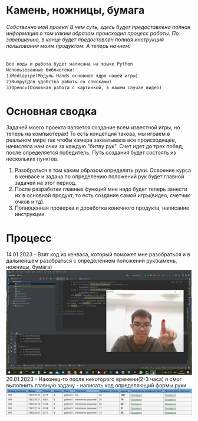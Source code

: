 # Камень, ножницы, бумага

###### Собственно мой проект! В чем суть, здесь будет предоставлена полная информация о том каким образом происходил процесс работы. По завершению, в конце будет предоставлен полная инструкция пользования моим продуктом. А теперь начнем! 


    Все коды и работа будет написана на языке Python
    Использованные библиотеки: 
    1)Mediapipe(Модуль Hands основное ядро нашей игры)
    2)Numpy(Для удобства работы со списками)
    3)Opencv(Основная работа с картинкой, в нашем случае видео)

# Основная сводка
Задачей моего проекта является создание всем известной игры, но теперь на компьютерах! То есть концепция такова, мы играем в реальном мире так чтобы камера захватывала все происходящее, начисляла нам очки за каждую "битву рук". Счет идет до трех побед, после определяется победитель. Путь создания будет состоять из нескольких пунктов.
1) Разобраться в том каким образом определять руки. Освоение курса в кенвасе и задача по определению положений рук будет главной задачей на этот период.
2) После разработки главных функций мне надо будет теперь занести их в основной продукт, то есть создание самой игры(видео, счетчик очков и тд).
3) Полноценная проверка и доработка конечного продукта, написание инструкции. 
# Процесс
14.01.2023 - Взят код из кенваса, который поможет мне разобраться и в дальнейшем разобраться с определением положений рук(камень, ножницы, бумага)
![s](images/1st_day.jpg)
20.01.2023 - Наконец-то после некоторого времени(2-3 часа) я смог выполнить главную задачу - написать код определяющий формы руки
![s](images/2nd_day.jpg)



